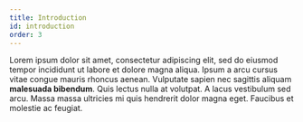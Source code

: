 ```yaml
---
title: Introduction
id: introduction
order: 3
---
```


Lorem ipsum dolor sit amet, consectetur adipiscing elit, sed do eiusmod tempor incididunt ut labore et dolore magna aliqua. Ipsum a arcu cursus vitae congue mauris rhoncus aenean. Vulputate sapien nec sagittis aliquam **malesuada bibendum**. Quis lectus nulla at volutpat. A lacus vestibulum sed arcu. Massa massa ultricies mi quis hendrerit dolor magna eget. Faucibus et molestie ac feugiat.
